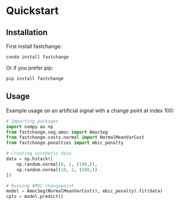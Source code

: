 # Quickstart


## Installation

First install fastchange:

`conda install fastchange`

Or if you prefer pip:

`pip install fastchange`

## Usage

Example usage on an artificial signal with a change point at index 100:

```python
# Importing packages
import numpy as np
from fastchange.seg.amoc import AmocSeg
from fastchange.costs.normal import NormalMeanVarCost
from fastchange.penalties import mbic_penalty

# Creating synthetic data
data = np.hstack([
    np.random.normal(0, 1, (100,)),
    np.random.normal(10, 2, (100,))
])

# Running AMOC changepoint
model = AmocSeg(NormalMeanVarCost(), mbic_penalty).fit(data)
cpts = model.predict()
```